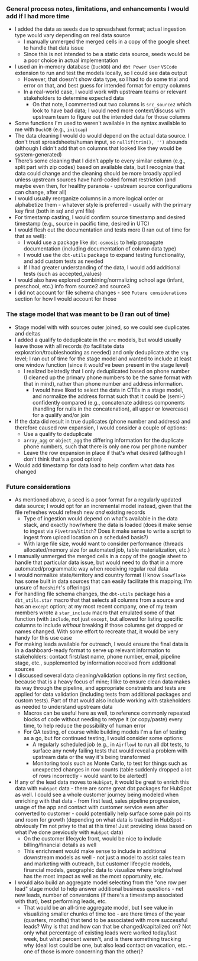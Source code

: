 ### General process notes, limitations, and enhancements I would add if I had more time
- I added the data as seeds due to spreadsheet format; actual ingestion type would vary depending on real data source
  - I manually unmerged the merged cells in a copy of the google sheet to handle that data issue
  - Since this is not intended to be a static data source, seeds would be a poor choice in actual implementation
- I used an in-memory database (`DuckDB`) and `dbt Power User` `VSCode` extension to run and test the models locally, so I could see data output
  - However, that doesn't show data type, so I had to do some trial and error on that, and best guess for intended format for empty columns
  - In a real-world case, I would work with upstream teams or relevant stakeholders to determine expected data
    - On that note, I commented out two columns is `src_source2` which look to have bad data; I would need more context/discuss with upstream team to figure out the intended data for those columns
- Some functions I'm used to weren't available in the syntax available to me with `DuckDB` (e.g., `initcap`)
- The data cleaning I would do would depend on the actual data source. I don't trust spreadsheets/human input, so `nullif(trim(), '')` abounds (although I didn't add that on columns that looked like they would be system-generated)
- There’s some cleaning that I didn’t apply to every similar column (e.g., split part with zip codes) based on available data, but I recognize that data could change and the cleaning should be more broadly applied unless upstream sources have hard-coded format restriction (and maybe even then, for healthy paranoia - upstream source configurations can change, after all)
- I would usually reorganize columns in a more logical order or alphabetize them - whatever style is preferred - usually with the primary key first (both in sql and yml file)
- For timestamp casting, I would confirm source timestamp and desired timestamp (e.g., source in pacific time, desired in UTC)
- I would flesh out the documentation and tests more (I ran out of time for that as well):
  - I would use a package like `dbt-osmosis` to help propagate documentation (including documentation of column data type)
  - I would use the `dbt-utils` package to expand testing functionality, and add custom tests as needed
  - If I had greater understanding of the data, I would add additional tests (such as accepted_values)
- I would also have explored combining/normalizing school age (infant, preschool, etc.) info from source2 and source3
- I did not account for file schema changes - see `Future considerations` section for how I would account for those

### The stage model that was meant to be (I ran out of time)
- Stage model with with sources outer joined, so we could see duplicates and deltas
- I added a qualify to deduplicate in the `src` models, but would usually leave those with all records (to facilitate data exploration/troubleshooting as needed) and only deduplicate at the `stg` level; I ran out of time for the stage model and wanted to include at least one window function (since it would've been present in the stage level)
  - I realized belatedly that I only deduplicated based on phone number (I cleaned up the primary phone numbers to be the same format with that in mind), rather than phone number and address information.
    - I would have liked to select the data in CTEs in a stage model, and normalize the address format such that it could be (semi-) confidently compared (e.g., concatenate address components (handling for nulls in the concatenation), all upper or lowercase) for a qualify and/or join
- If the data did result in true duplicates (phone number and address) and therefore caused row expansion, I would consider a couple of options:
  - Use a qualify to deduplicate
  - `array_agg` or `object_agg` the differing information for the duplicate phone numbers, such that there is only one row per phone number
  - Leave the row expansion in place if that's what desired (although I don't think that's a good option)
- Would add timestamp for data load to help confirm what data has changed

### Future considerations
- As mentioned above, a seed is a poor format for a regularly updated data source; I would opt for an incremental model instead, given that the file refreshes would refresh new _and_ existing records
  - Type of ingestion would depend on what's available in the data stack, and exactly how/where the data is loaded (does it make sense to ingest via `Fivetran`/`Stitch`? Does it make sense to write a script to ingest from upload location on a scheduled basis?)
  - With large file size, would want to consider performance (threads allocated/memory size for automated job, table materialization, etc.)
- I manually unmerged the merged cells in a copy of the google sheet to handle that particular data issue, but would need to do that in a more automated/programmatic way when receiving regular real data
- I would normalize state/territory and country format (I know `Snowflake` has some built in data sources that can easily facilitate this mapping; I'm unsure of `Redshift`'s offerings)
- For handling file schema changes, the `dbt-utils` package has a `dbt_utils.star` macro that that selects all columns from a source and has an `except` option; at my most recent company, one of my team members wrote a `star_include` macro that emulated some of that function (with `include`, not just `except`, but allowed for listing specific columns to include _without_ breaking if those columns get dropped or names changed. With some effort to recreate that, it would be very handy for this use case
- For making leads available for outreach, I would ensure the final data is in a dashboard-ready format to serve up relevant information to stakeholders: contact first/last name, phone number, email, pipeline stage, etc., supplemented by information received from additional sources
- I discussed several data cleaning/validation options in my first section, because that is a heavy focus of mine; I like to ensure clean data makes its way through the pipeline, and appropriate constraints and tests are applied for data validation (including tests from additional packages and custom tests). Part of that would also include working with stakeholders as needed to understand upstream data
  - Macros can be useful here as well, to reference commonly repeated blocks of code without needing to retype it (or copy/paste) every time, to help reduce the possibility of human error
  - For QA testing, of course while building models I'm a fan of testing as a go, but for continued testing, I would consider some options:
    - A regularly scheduled job (e.g., in `Airflow`) to run all dbt tests, to surface any newly failing tests that would reveal a problem with upstream data or the way it's being transformed
    - Monitoring tools such as Monte Carlo, to test for things such as unexpected changes in row counts (table suddenly dropped a lot of rows incorrectly - would want to be alerted!)
- If any of the lead data moves to `HubSpot`, it would be great to enrich this data with `HubSpot` data - there are some great dbt packages for HubSpot as well. I could see a whole customer journey being modeled when enriching with that data - from first lead, sales pipeline progression, usage of the app and contact with customer service even after converted to customer - could potentially help surface some pain points and room for growth (depending on what data is tracked in HubSpot - obviously I'm not privy to that at this time! Just providing ideas based on what I've done previously with `HubSpot` data)
  - On the customer lifecycle front, would be nice to include billing/financial details as well
  - This enrichment would make sense to include in additional downstream models as well - not just a model to assist sales team and marketing with outreach, but customer lifecycle models, financial models, geographic data to visualize where brightwheel has the most impact as well as the most opportunity, etc.
- I would also build an aggregate model selecting from the "one row per lead" stage model to help answer additional business questions - net new leads, number of conversions (if there's a timestamp associated with that), best performing leads, etc.
  - That would be an all-time aggregate model, but I see value in visualizing smaller chunks of time too - are there times of the year (quarters, months) that tend to be associated with more successful leads? Why is that and how can that be changed/capitalized on? Not only what percentage of existing leads were worked today/last week, but what percent weren't, and is there something tracking why (deal lost could be one, but also lead contact on vacation, etc. - one of those is more concerning than the other)?
